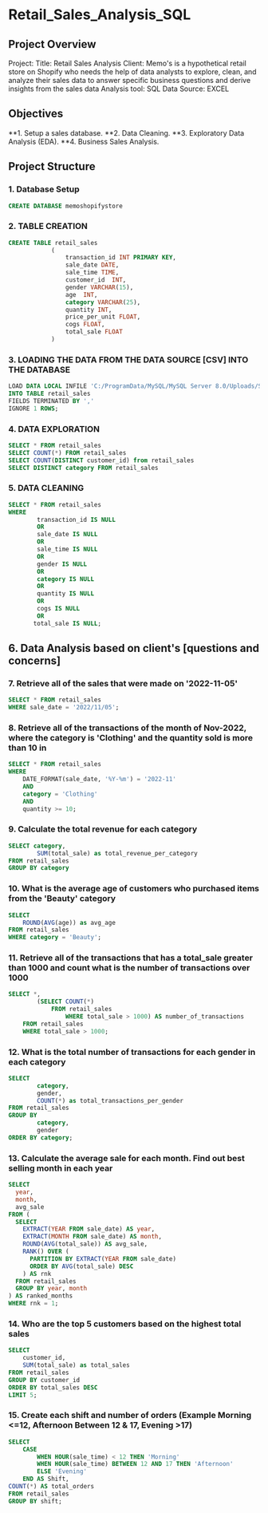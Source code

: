 # Retail_Sales_Analysis_SQL

## Project Overview
Project: Title: Retail Sales Analysis 
Client: Memo's is a hypothetical retail store on Shopify who needs the help of data analysts to explore, clean, and analyze their sales data to answer specific business questions and derive insights from the sales data
Analysis tool: SQL
Data Source: EXCEL

## Objectives
**1. Setup a sales database.
**2. Data Cleaning.
**3. Exploratory Data Analysis (EDA).
**4. Business Sales Analysis.

## Project Structure

### 1. Database Setup
```sql
CREATE DATABASE memoshopifystore
```

### 2. TABLE CREATION
```sql
CREATE TABLE retail_sales
			(
				transaction_id INT PRIMARY KEY, 
                sale_date DATE,
                sale_time TIME,
                customer_id  INT,
                gender VARCHAR(15),
                age  INT,
                category VARCHAR(25),
                quantity INT,
                price_per_unit FLOAT,
                cogs FLOAT,
                total_sale FLOAT
			)

```

### 3. LOADING THE DATA FROM THE DATA SOURCE [CSV] INTO THE DATABASE
```sql
LOAD DATA LOCAL INFILE 'C:/ProgramData/MySQL/MySQL Server 8.0/Uploads/SQL_Retail_Sales_Analysis_utf.csv'
INTO TABLE retail_sales
FIELDS TERMINATED BY ','
IGNORE 1 ROWS;
```

### 4. DATA EXPLORATION
```sql
SELECT * FROM retail_sales
SELECT COUNT(*) FROM retail_sales 
SELECT COUNT(DISTINCT customer_id) from retail_sales
SELECT DISTINCT category FROM retail_sales
```

### 5. DATA CLEANING
```sql
SELECT * FROM retail_sales
WHERE 
		transaction_id IS NULL
        OR
        sale_date IS NULL
        OR
        sale_time IS NULL
        OR
        gender IS NULL
        OR
        category IS NULL
        OR
        quantity IS NULL
        OR
        cogs IS NULL
        OR
       total_sale IS NULL;
```

## 6. Data Analysis based on client's [questions and concerns]

### 7. Retrieve all of the sales that were made on '2022-11-05'
```sql
SELECT * FROM retail_sales
WHERE sale_date = '2022/11/05';
```

### 8. Retrieve all of the transactions of the month of Nov-2022, where the category is 'Clothing' and the quantity sold is more than 10 in
```sql
SELECT * FROM retail_sales
WHERE 
	DATE_FORMAT(sale_date, '%Y-%m') = '2022-11'
	AND
	category = 'Clothing'
    AND
    quantity >= 10;
```

### 9. Calculate the total revenue for each category
```sql
SELECT category,
		SUM(total_sale) as total_revenue_per_category
FROM retail_sales
GROUP BY category
```

### 10. What is the average age of customers who purchased items from the 'Beauty' category
```sql
SELECT
	ROUND(AVG(age)) as avg_age
FROM retail_sales
WHERE category = 'Beauty';
```

### 11. Retrieve all of the transactions that has a total_sale greater than 1000 and count what is the number of transactions over 1000
```sql
SELECT *,
		(SELECT COUNT(*)
			FROM retail_sales
				WHERE total_sale > 1000) AS number_of_transactions
	FROM retail_sales
	WHERE total_sale > 1000; 
```

### 12. What is the total number of transactions for each gender in each category
```sql
SELECT 
		category,
        gender,
        COUNT(*) as total_transactions_per_gender
FROM retail_sales
GROUP BY
		category,
        gender
ORDER BY category;
```

### 13. Calculate the average sale for each month. Find out best selling month in each year
```sql
SELECT 
  year,
  month,
  avg_sale
FROM (
  SELECT 
    EXTRACT(YEAR FROM sale_date) AS year,
    EXTRACT(MONTH FROM sale_date) AS month,
    ROUND(AVG(total_sale)) AS avg_sale,
    RANK() OVER (
      PARTITION BY EXTRACT(YEAR FROM sale_date)
      ORDER BY AVG(total_sale) DESC
    ) AS rnk
  FROM retail_sales
  GROUP BY year, month
) AS ranked_months
WHERE rnk = 1;
```

### 14. Who are the top 5 customers based on the highest total sales 
```sql
SELECT 
    customer_id,
    SUM(total_sale) as total_sales
FROM retail_sales
GROUP BY customer_id
ORDER BY total_sales DESC
LIMIT 5;
```

### 15. Create each shift and number of orders (Example Morning <=12, Afternoon Between 12 & 17, Evening >17)
```sql
SELECT 
	CASE
		WHEN HOUR(sale_time) < 12 THEN 'Morning'
        WHEN HOUR(sale_time) BETWEEN 12 AND 17 THEN 'Afternoon'
        ELSE 'Evening'
	END AS Shift,
COUNT(*) AS total_orders
FROM retail_sales
GROUP BY shift;
```
